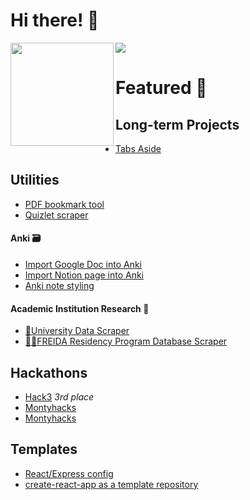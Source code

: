 
# Hi there! 👋

<div>
  <img height="165" align="left" src="https://github-readme-stats.vercel.app/api?username=blueputty01&count_private=true&include_all_commits=true" />
  <img src="https://github-readme-stats.vercel.app/api/top-langs/?username=blueputty01&layout=compact" />
</div>

# Featured 📑

## Long-term Projects
* [Tabs Aside](https://github.com/blueputty01/tabs-aside)

## Utilities
* [PDF bookmark tool](https://github.com/blueputty01/pdf-bookmarking)
* [Quizlet scraper](https://github.com/blueputty01/quizlet-downloader)

#### Anki 🗃️
* [Import Google Doc into Anki](https://github.com/blueputty01/google-doc-2-anki)
* [Import Notion page into Anki](https://github.com/blueputty01/notion-to-anki)
* [Anki note styling](https://github.com/blueputty01/anki-card-styles)

#### Academic Institution Research 🏫
* [👩‍University Data Scraper](https://github.com/blueputty01/college-data-collection)
* [👩‍⚕️FREIDA Residency Program Database Scraper](https://github.com/blueputty01/ama-scraping)

## Hackathons
* [Hack3](https://github.com/blueputty01/hack3) _3rd place_
* [Montyhacks](https://github.com/blueputty01/ai-farming-client)
* [Montyhacks](https://github.com/blueputty01/ai-farming-server)

## Templates
* [React/Express config](https://github.com/blueputty01/react-express-template)
* [create-react-app as a template repository](https://github.com/blueputty01/create-react-app-template)
